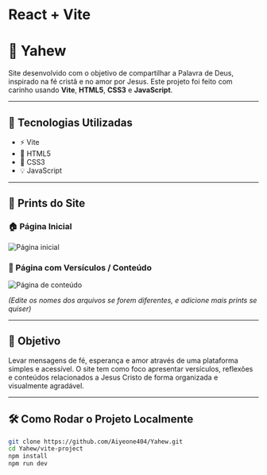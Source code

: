 # React + Vite
# 🙏 Yahew

Site desenvolvido com o objetivo de compartilhar a Palavra de Deus, inspirado na fé cristã e no amor por Jesus. Este projeto foi feito com carinho usando **Vite**, **HTML5**, **CSS3** e **JavaScript**.

---

## 🚀 Tecnologias Utilizadas

- ⚡ Vite
- 🧱 HTML5
- 🎨 CSS3
- 💡 JavaScript

---

## 📸 Prints do Site

### 🏠 Página Inicial
![Página inicial](./img/previa-img/img-1.png)

### 📖 Página com Versículos / Conteúdo
![Página de conteúdo](./img/previa-img/img-2.png)

*(Edite os nomes dos arquivos se forem diferentes, e adicione mais prints se quiser)*

---

## 🎯 Objetivo

Levar mensagens de fé, esperança e amor através de uma plataforma simples e acessível. O site tem como foco apresentar versículos, reflexões e conteúdos relacionados a Jesus Cristo de forma organizada e visualmente agradável.

---

## 🛠️ Como Rodar o Projeto Localmente

```bash
git clone https://github.com/Aiyeone404/Yahew.git
cd Yahew/vite-project
npm install
npm run dev
